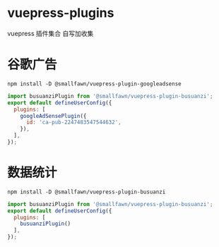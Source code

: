 # vuepress-plugins
vuepress 插件集合 自写加收集
# 谷歌广告
```shell
npm install -D @smallfawn/vuepress-plugin-googleadsense
```
```js
import busuanziPlugin from '@smallfawn/vuepress-plugin-busuanzi';
export default defineUserConfig({
  plugins: [
    googleAdSensePlugin({
      id: 'ca-pub-2247483547544632',
    }),
  ],
});
```
# 数据统计
```shell
npm install -D @smallfawn/vuepress-plugin-busuanzi
```
```js
import busuanziPlugin from '@smallfawn/vuepress-plugin-busuanzi';
export default defineUserConfig({
  plugins: [
    busuanziPlugin()
  ],
});
```